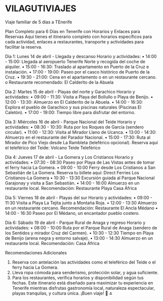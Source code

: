 # VILAGUTIVIAJES
Viaje familiar de 5 dias a TEnerife

 
Plan Completo para 6 Días en Tenerife con Horarios y Enlaces para Reservas
Aquí tienes el itinerario completo con horarios específicos para cada actividad, enlaces a restaurantes, transporte y actividades para facilitar la reserva.
 
Día 1: Lunes 14 de abril - Llegada y descanso
Horario y actividades:
•	14:00 - 15:00: Llegada al aeropuerto Tenerife Norte y recogida del coche de alquiler.
•	15:00 - 16:30: Traslado al apartamento en Puerto de la Cruz e instalación.
•	17:00 - 19:00: Paseo por el casco histórico de Puerto de la Cruz.
•	19:30 - 21:00: Cena en el apartamento o en un restaurante cercano.
o	Restaurante recomendado: El Calderito de la Abuela
 
Día 2: Martes 15 de abril - Playas del norte y Garachico
Horario y actividades:
•	09:00 - 11:30: Visita a Playa del Bollullo o Playa de Benijo.
•	12:00 - 13:30: Almuerzo en El Calderito de la Abuela.
•	14:00 - 16:30: Explora el pueblo de Garachico y sus piscinas naturales (Piscinas El Caletón).
•	17:00 - 19:00: Tiempo libre para disfrutar del entorno.
 
Día 3: Miércoles 16 de abril - Parque Nacional del Teide
Horario y actividades:
•	08:30 - 10:30: Ruta por los Roques de García (sendero circular).
•	11:00 - 12:30: Visita al Mirador Llano de Ucanca.
•	13:00 - 14:30: Almuerzo en el restaurante del Parador Nacional.
•	15:00 - 17:30: Ruta al Mirador de Pico Viejo desde La Rambleta (teleférico opcional). Reserva aquí el teleférico del Teide:
Volcano Teide Teleférico
 
Día 4: Jueves 17 de abril - La Gomera y Los Cristianos
Horario y actividades:
•	07:30 - 08:30 Paseo por Playa de Las Vistas antes de tomar el ferry hacia La Gomera.
•	09:00 - 10:00 Ferry desde Los Cristianos a San Sebastián de La Gomera. Reserva tu billete aquí:
Direct Ferries Los Cristianos-La Gomera
•	10:30 - 13:30 Excursión guiada al Parque Nacional Garajonay y visita a San Sebastián.
•	14:00 - 16:00 Almuerzo en un restaurante local. Recomendación:
Restaurante Playa Casa África
 
Día 5: Viernes 18 de abril - Playas del sur
Horario y actividades:
•	09:00 - 11:30 Visita a Playa La Tejita junto a Montaña Roja.
•	12:00 - 13:30 Almuerzo en un restaurante cercano. Recomendación:
Restaurante El Ancla Médano
•	14:00 - 16:30 Paseo por El Médano, un encantador pueblo costero.
 
Día 6: Sábado 19 de abril - Parque Rural de Anaga y regreso
Horario y actividades:
•	08:00 - 10:00 Ruta por el Parque Rural de Anaga (sendero de los Sentidos y mirador Cruz del Carmen).
•	10:30 - 12:30 Tiempo en Playa de Benijo (arena negra y entorno salvaje).
•	13:00 - 14:30 Almuerzo en un restaurante local. Recomendación:
Casa África
 
Recomendaciones Adicionales
1.	Reserva con antelación las actividades como el teleférico del Teide o el ferry hacia La Gomera.
2.	Lleva ropa cómoda para senderismo, protección solar, y agua suficiente.
3.	Para los restaurantes, verifica horarios y disponibilidad según tus fechas.
Este itinerario está diseñado para maximizar tu experiencia en Tenerife mientras disfrutas gastronomía local, naturaleza espectacular, playas tranquilas, y cultura única. ¡Buen viaje! 🌋
⁂

